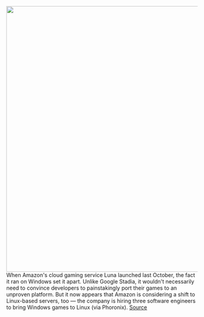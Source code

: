 <img src='https://cdn.vox-cdn.com/thumbor/E8I1Gq-C1B4mpanPfRHAiwq5Bu4=/0x0:861x656/1200x800/filters:focal(363x260:499x396)/cdn.vox-cdn.com/uploads/chorus_image/image/70278733/msedge_r3ufclrsdh.0.jpg' width='700px' /><br/>
When Amazon's cloud gaming service Luna launched last October, the fact it ran on Windows set it apart. Unlike Google Stadia, it wouldn't necessarily need to convince developers to painstakingly port their games to an unproven platform. But it now appears that Amazon is considering a shift to Linux-based servers, too — the company is hiring three software engineers to bring Windows games to Linux (via Phoronix).
<a href='https://www.theverge.com/2021/12/15/22827185/amazon-luna-linux-windows-proton-cloud-gaming-jobs-hiring'> Source <a/>